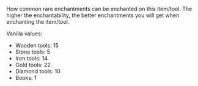 How common rare enchantments can be enchanted on this item/tool. 
The higher the enchantability, the better enchantments you will get when enchanting the item/tool.

Vanilla values:

* Wooden tools: 15
* Stone tools: 5
* Iron tools: 14
* Gold tools: 22
* Diamond tools: 10
* Books: 1